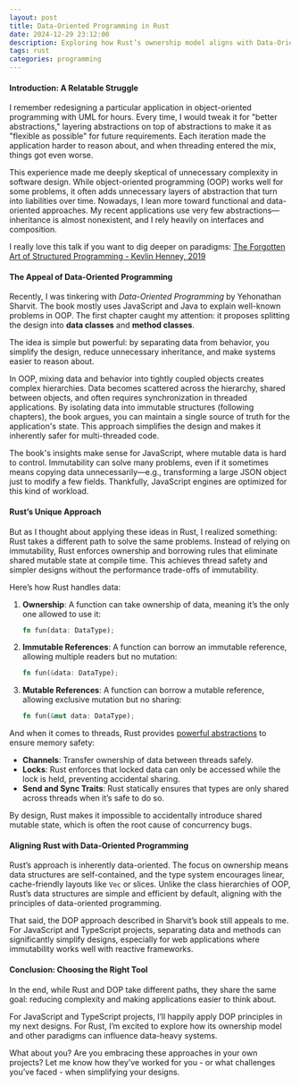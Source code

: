 ```yaml
---
layout: post
title: Data-Oriented Programming in Rust
date: 2024-12-29 23:12:00
description: Exploring how Rust’s ownership model aligns with Data-Oriented Programming principles.
tags: rust
categories: programming
---
```


#### Introduction: A Relatable Struggle  

I remember redesigning a particular application in object-oriented programming with UML for hours. Every time, I would tweak it for "better abstractions," layering abstractions on top of abstractions to make it as "flexible as possible" for future requirements. Each iteration made the application harder to reason about, and when threading entered the mix, things got even worse.

This experience made me deeply skeptical of unnecessary complexity in software design. While object-oriented programming (OOP) works well for some problems, it often adds unnecessary layers of abstraction that turn into liabilities over time. Nowadays, I lean more toward functional and data-oriented approaches. My recent applications use very few abstractions—inheritance is almost nonexistent, and I rely heavily on interfaces and composition.

I really love this talk if you want to dig deeper on paradigms: [The Forgotten Art of Structured Programming - Kevlin Henney, 2019](https://www.youtube.com/watch?v=SFv8Wm2HdNM)

#### The Appeal of Data-Oriented Programming  

Recently, I was tinkering with *Data-Oriented Programming* by Yehonathan Sharvit. The book mostly uses JavaScript and Java to explain well-known problems in OOP. The first chapter caught my attention: it proposes splitting the design into **data classes** and **method classes**.

The idea is simple but powerful: by separating data from behavior, you simplify the design, reduce unnecessary inheritance, and make systems easier to reason about.

In OOP, mixing data and behavior into tightly coupled objects creates complex hierarchies. Data becomes scattered across the hierarchy, shared between objects, and often requires synchronization in threaded applications. By isolating data into immutable structures (following chapters), the book argues, you can maintain a single source of truth for the application's state. This approach simplifies the design and makes it inherently safer for multi-threaded code.

The book's insights make sense for JavaScript, where mutable data is hard to control. Immutability can solve many problems, even if it sometimes means copying data unnecessarily—e.g., transforming a large JSON object just to modify a few fields. Thankfully, JavaScript engines are optimized for this kind of workload.

#### Rust’s Unique Approach  

But as I thought about applying these ideas in Rust, I realized something: Rust takes a different path to solve the same problems. Instead of relying on immutability, Rust enforces ownership and borrowing rules that eliminate shared mutable state at compile time. This achieves thread safety and simpler designs without the performance trade-offs of immutability.

Here’s how Rust handles data:
1. **Ownership**: A function can take ownership of data, meaning it’s the only one allowed to use it:
   ```rust
   fn fun(data: DataType);
   ```
2. **Immutable References**: A function can borrow an immutable reference, allowing multiple readers but no mutation:
   ```rust
   fn fun(&data: DataType);
   ```
3. **Mutable References**: A function can borrow a mutable reference, allowing exclusive mutation but no sharing:
   ```rust
   fn fun(&mut data: DataType);
   ```

And when it comes to threads, Rust provides [powerful abstractions](https://blog.rust-lang.org/2015/04/10/Fearless-Concurrency.html) to ensure memory safety:
- **Channels**: Transfer ownership of data between threads safely.
- **Locks**: Rust enforces that locked data can only be accessed while the lock is held, preventing accidental sharing.
- **Send and Sync Traits**: Rust statically ensures that types are only shared across threads when it’s safe to do so.

By design, Rust makes it impossible to accidentally introduce shared mutable state, which is often the root cause of concurrency bugs.

#### Aligning Rust with Data-Oriented Programming  

Rust’s approach is inherently data-oriented. The focus on ownership means data structures are self-contained, and the type system encourages linear, cache-friendly layouts like `Vec` or slices. Unlike the class hierarchies of OOP, Rust’s data structures are simple and efficient by default, aligning with the principles of data-oriented programming.

That said, the DOP approach described in Sharvit’s book still appeals to me. For JavaScript and TypeScript projects, separating data and methods can significantly simplify designs, especially for web applications where immutability works well with reactive frameworks.

#### Conclusion: Choosing the Right Tool  

In the end, while Rust and DOP take different paths, they share the same goal: reducing complexity and making applications easier to think about.  

For JavaScript and TypeScript projects, I’ll happily apply DOP principles in my next designs. For Rust, I’m excited to explore how its ownership model and other paradigms can influence data-heavy systems.  

What about you? Are you embracing these approaches in your own projects? Let me know how they’ve worked for you - or what challenges you’ve faced - when simplifying your designs.  
